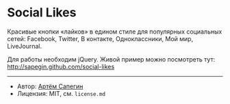 Social Likes
============

Красивые кнопки «лайков» в едином стиле для популярных социальных сетей:
Facebook, Twitter, В контакте, Одноклассники, Мой мир, LiveJournal.

Для работы необходим jQuery. Живой пример можно посмотреть тут: http://sapegin.github.com/social-likes

---
- Автор: [Артём Сапегин](http://github.com/sapegin)
- Лицензия: MIT, см. `license.md`